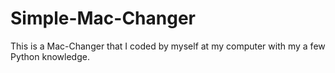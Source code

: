 # Simple-Mac-Changer
This is a Mac-Changer that I coded by myself at my computer with my a few Python knowledge.
